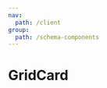 ```yaml
---
nav:
  path: /client
group:
  path: /schema-components
---
```


# GridCard

<code src="./demos/demo1.tsx"></code>
